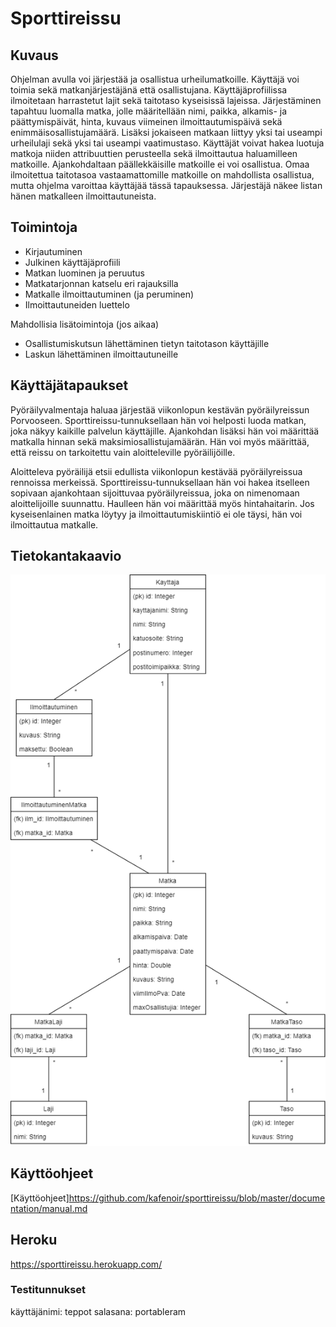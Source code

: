 # Sporttireissu

## Kuvaus

Ohjelman avulla voi järjestää ja osallistua urheilumatkoille. Käyttäjä voi toimia sekä matkanjärjestäjänä että osallistujana. Käyttäjäprofiilissa ilmoitetaan harrastetut lajit sekä taitotaso kyseisissä lajeissa. Järjestäminen tapahtuu luomalla matka, jolle määritellään nimi, paikka, alkamis- ja päättymispäivät, hinta, kuvaus viimeinen ilmoittautumispäivä sekä enimmäisosallistujamäärä. Lisäksi jokaiseen matkaan liittyy yksi tai useampi urheilulaji sekä yksi tai useampi vaatimustaso. Käyttäjät voivat hakea luotuja matkoja niiden attribuuttien perusteella sekä ilmoittautua haluamilleen matkoille. Ajankohdaltaan päällekkäisille matkoille ei voi osallistua. Omaa ilmoitettua taitotasoa vastaamattomille matkoille on mahdollista osallistua, mutta ohjelma varoittaa käyttäjää tässä tapauksessa. Järjestäjä näkee listan hänen matkalleen ilmoittautuneista.

## Toimintoja

* Kirjautuminen
* Julkinen käyttäjäprofiili
* Matkan luominen ja peruutus
* Matkatarjonnan katselu eri rajauksilla
* Matkalle ilmoittautuminen (ja peruminen)
* Ilmoittautuneiden luettelo

Mahdollisia lisätoimintoja (jos aikaa)

* Osallistumiskutsun lähettäminen tietyn taitotason käyttäjille
* Laskun lähettäminen ilmoittautuneille

## Käyttäjätapaukset

Pyöräilyvalmentaja haluaa järjestää viikonlopun kestävän pyöräilyreissun Porvooseen. Sporttireissu-tunnuksellaan hän voi helposti luoda matkan, joka näkyy kaikille palvelun käyttäjille. Ajankohdan lisäksi hän voi määrittää matkalla hinnan sekä maksimiosallistujamäärän. Hän voi myös määrittää, että reissu on tarkoitettu vain aloitteleville pyöräilijöille.

Aloitteleva pyöräilijä etsii edullista viikonlopun kestävää pyöräilyreissua rennoissa merkeissä. Sporttireissu-tunnuksellaan hän voi hakea itselleen sopivaan ajankohtaan sijoittuvaa pyöräilyreissua, joka on nimenomaan aloittelijoille suunnattu. Haulleen hän voi määrittää myös hintahaitarin. Jos kyseisenlainen matka löytyy ja ilmoittautumiskiintiö ei ole täysi, hän voi ilmoittautua matkalle.

## Tietokantakaavio

![Tietokantakaavio](https://github.com/kafenoir/sporttireissu/blob/master/documentation/images/sporttireissu_tkk.png)

## Käyttöohjeet

[Käyttöohjeet]https://github.com/kafenoir/sporttireissu/blob/master/documentation/manual.md

## Heroku

https://sporttireissu.herokuapp.com/

### Testitunnukset

käyttäjänimi: teppot
salasana: portableram
